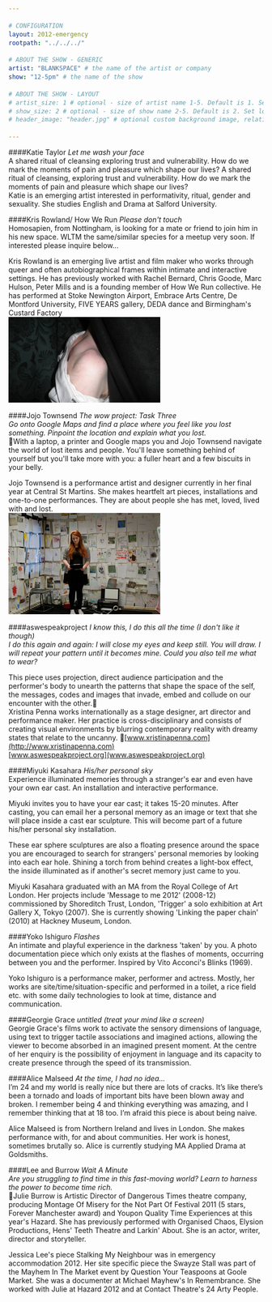 ```yaml
---

# CONFIGURATION
layout: 2012-emergency
rootpath: "../../../"

# ABOUT THE SHOW - GENERIC
artist: "BLANKSPACE" # the name of the artist or company
show: "12-5pm" # the name of the show

# ABOUT THE SHOW - LAYOUT
# artist_size: 1 # optional - size of artist name 1-5. Default is 1. Set longer names to lower values
# show_size: 2 # optional - size of show name 2-5. Default is 2. Set longer names to lower values
# header_image: "header.jpg" # optional custom background image, relative to current page

---
```


####Katie Taylor   *Let me wash your face*    
A shared ritual of cleansing exploring trust and vulnerability. How do we mark the moments of pain and pleasure which shape our lives?	A shared ritual of cleansing, exploring trust and vulnerability. How do we mark the moments of pain and pleasure which shape our lives?         
Katie is an emerging artist interested in performativity, ritual, gender and sexuality. She studies English and Drama at Salford University.    


####Kris Rowland/ How We Run	*Please don't touch*    
Homosapien,  from Nottingham, is looking for a mate or friend to join him in his new space. WLTM the same/similar species for a meetup very soon. If interested please inquire below...      	

Kris Rowland is an emerging live artist and film maker who works through queer and often autobiographical frames within intimate and interactive settings. He has previously worked with  Rachel Bernard, Chris Goode, Marc Hulson, Peter Mills and is a founding member of How We Run collective.  He has performed at Stoke Newington Airport, Embrace Arts Centre, De Montford University,  FIVE YEARS gallery, DEDA dance and Birmingham's Custard Factory    
![Kris Rowland](KrisRowland.jpg)

####Jojo Townsend  *The wow project: Task Three*	    
*Go onto Google Maps and find a place where you feel like you lost something. Pinpoint the location and explain what you lost.*	    
With a laptop, a printer and Google maps you and Jojo Townsend navigate the world of lost items and people. You'll leave something behind of yourself but you'll take more with you: a fuller heart and a few biscuits in your belly.	    

Jojo Townsend is a performance artist and designer currently in her final year at Central St Martins. She makes heartfelt art pieces, installations and one-to-one performances. They are about people she has met, loved, lived with and lost.     
![WoW Project](JoJo.jpg)

####aswespeakproject   *I know this, I do this all the time (I don't like it though)*    
*I do this again and again: I will close my eyes and keep still. You will draw. I will repeat your pattern until it becomes mine.  Could you also tell me what to wear?*      
  
This piece uses projection, direct audience participation and the performer's body to unearth the patterns that shape the space of the self, the messages, codes and images that invade, embed and collude on our encounter with the other.    
Xristina Penna works internationally as a stage designer, art director and performance maker. Her practice is cross-disciplinary and consists of creating visual environments by blurring contemporary reality with dreamy states that relate to the uncanny. [www.xristinapenna.com](http://www.xristinapenna.com)  
[www.aswespeakproject.org](www.aswespeakproject.org)

####Miyuki Kasahara   *His/her personal sky*    
Experience illuminated memories through a stranger's ear and even have your own ear cast. An installation and interactive performance.    

Miyuki invites you to have your ear cast; it takes 15-20 minutes. After casting, you can email her a personal memory as an image or text that she will place inside a cast ear sculpture. This will become part of a future his/her personal sky installation.    
    
These ear sphere sculptures are also a floating presence around the space you are encouraged to search for strangers' personal memories by looking into each ear hole. Shining a torch from behind creates a light-box effect, the inside illuminated as if another's secret memory just came to you.    

Miyuki Kasahara graduated with an MA from the Royal College of Art London. Her projects include 'Message to me 2012' (2008-12) commissioned by Shoreditch Trust, London, 'Trigger' a solo exhibition at Art Gallery X, Tokyo (2007). She is currently showing 'Linking the paper chain' (2010) at Hackney Museum, London.    

####Yoko Ishiguro   *Flashes*    
An intimate and playful experience in the darkness 'taken' by you.	A photo documentation piece which only exists at the flashes of moments, occurring between you and the performer. Inspired by Vito Acconci's Blinks (1969).    

Yoko Ishiguro is a performance maker, performer and actress. Mostly, her works are site/time/situation-specific and performed in a toilet, a rice field etc. with some daily technologies to look at time, distance and communication.    

####Georgie Grace   *untitled (treat your mind like a screen)*    
Georgie Grace's films work to activate the sensory dimensions of language, using text to trigger tactile associations and imagined actions, allowing the viewer to become absorbed in an imagined present moment.  At the centre of her enquiry is the possibility of enjoyment in language and its capacity to create presence through the speed of its transmission.     

####Alice Malseed  *At the time, I had no idea...*    
I’m 24 and my world is really nice but there are lots of cracks. It’s like there’s been a tornado and loads of important bits have been blown away and broken. I remember being 4 and thinking everything was amazing, and I remember thinking that at 18 too. I’m afraid this piece is about being naive.    

Alice Malseed is from Northern Ireland and lives in London. She makes performance with, for and about communities. Her work is honest, sometimes brutally so. Alice is currently studying MA Applied Drama at Goldsmiths.     

####Lee and Burrow   *Wait A Minute*    
*Are you struggling to find time in this fast-moving world?  Learn to harness the power to become time rich.*	
Julie Burrow is Artistic Director of Dangerous Times theatre company, producing Montage Of Misery for the Not Part Of Festival 2011 (5 stars, Forever Manchester award) and Youpon Quality Time Experiences at this year's Hazard.  She has previously performed with Organised Chaos, Elysion Productions, Hens' Teeth Theatre and Larkin' About.  She is an actor, writer, director and storyteller.    

Jessica Lee's piece Stalking My Neighbour was in emergency accommodation 2012.  Her site specific piece the Swayze Stall was part of the Mayhem In The Market event by Question Your Teaspoons at Goole Market.  She was a documenter at Michael Mayhew's In Remembrance.  She worked with Julie at Hazard 2012 and at Contact Theatre's 24 Arty People.    
